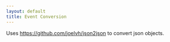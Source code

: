 ```yaml
---
layout: default
title: Event Conversion
---
```

Uses https://github.com/joelvh/json2json to convert json objects.